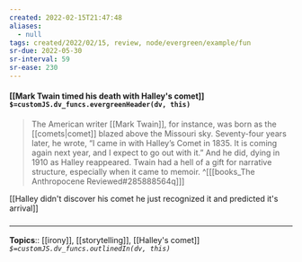 ```yaml
---
created: 2022-02-15T21:47:48 
aliases:
  - null
tags: created/2022/02/15, review, node/evergreen/example/fun
sr-due: 2022-05-30
sr-interval: 59
sr-ease: 230
---
```


#### [[Mark Twain timed his death with Halley's comet]] `$=customJS.dv_funcs.evergreenHeader(dv, this)`

> The American writer [[Mark Twain]], for instance, was born as the [[comets|comet]] blazed above the Missouri sky. Seventy-four years later, he wrote, “I came in with Halley’s Comet in 1835. It is coming again next year, and I expect to go out with it.” And he did, dying in 1910 as Halley reappeared. Twain had a hell of a gift for narrative structure, especially when it came to memoir. 
^[[[books_The Anthropocene Reviewed#285888564q]]]

[[Halley didn't discover his comet he just recognized it and predicted it's arrival]]
### <hr class="footnote"/>

**Topics**:: [[irony]], [[storytelling]], [[Halley's comet]]
*`$=customJS.dv_funcs.outlinedIn(dv, this)`*
